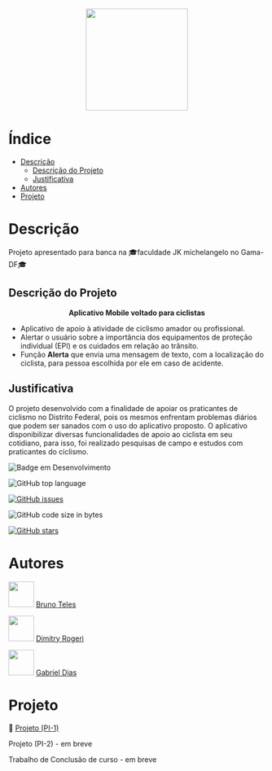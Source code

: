 <h1 align="center"> <img src="https://github.com/cibersky-code/Pedal360/blob/master/app/src/main/res/drawable-v24/logo.png?raw=true" style="width:200px;heigh:200px;"></h1>

Índice
=================
<!--ts-->
   * [Descrição](Descrição)
      * [Descrição do Projeto](Descrição-do-Projeto)
      * [Justificativa](Justificativa)      
   * [Autores](Autores)
   * [Projeto](Projeto)
<!--te-->



Descrição
============

Projeto apresentado para banca na :mortar_board:faculdade JK michelangelo no Gama-DF:mortar_board:

Descrição do Projeto
-----

**<p align="center">Aplicativo Mobile voltado para ciclistas</p>**

- Aplicativo de apoio à atividade de ciclismo amador ou profissional.
- Alertar o usuário sobre a importância dos equipamentos de proteção individual (EPI) e os cuidados em relação ao trânsito.
- Função **Alerta** que envia uma mensagem de texto, com a localização do ciclista, para pessoa escolhida por ele em caso de acidente.

Justificativa
-----

O projeto desenvolvido com a finalidade de apoiar os praticantes de ciclismo no Distrito Federal, pois os mesmos enfrentam problemas diários que podem ser sanados com o uso do aplicativo proposto. O aplicativo disponibilizar diversas funcionalidades de apoio ao ciclista em seu cotidiano, para isso, foi realizado pesquisas de campo e estudos com praticantes do ciclismo.


![Badge em Desenvolvimento](http://img.shields.io/static/v1?label=STATUS&message=EM%20DESENVOLVIMENTO&color=GREEN&)

![GitHub top language](https://img.shields.io/github/languages/top/cibersky-code/Pedal360)

[![GitHub issues](https://img.shields.io/github/issues/cibersky-code/Pedal360)](https://github.com/cibersky-code/Pedal360/issues)

![GitHub code size in bytes](https://img.shields.io/github/languages/code-size/cibersky-code/Pedal360)

[![GitHub stars](https://img.shields.io/github/stars/cibersky-code/Pedal360)](https://github.com/cibersky-code/Pedal360/stargazers)

Autores
============

<img src="https://user-images.githubusercontent.com/71657248/159640582-2180750c-abe7-4fb1-bb28-2d7366fb1cf9.jpeg" style="width:50px;heigh:50px;">  [Bruno Teles](https://github.com/cibersky-code)

<img src="https://user-images.githubusercontent.com/71657248/159640502-d0800ddd-b67a-444c-aa5d-34f57fdd5c19.jpg" style="width:50px;heigh:50px;">  [Dimitry Rogeri](https://github.com/Dimitry-Rogeri) 

<img src="https://user-images.githubusercontent.com/71657248/159640373-1df960a4-eb72-461a-8d0c-24196c6737fb.jpg" style="width:50px;heigh:50px;">  [Gabriel Dias](https://github.com/GabrielOrg)

Projeto
============

:pushpin: [Projeto (PI-1)](https://docs.google.com/document/d/1c1r9XdR29WWRlePdd9X63k3-_TKvyCgwBHj5BRP_QAM/edit?usp=sharing)

Projeto (PI-2) - em breve

Trabalho de Conclusão de curso - em breve
